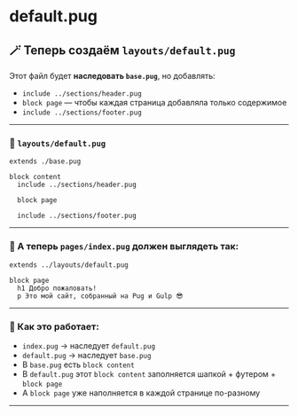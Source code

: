# default.pug
## 🪄 Теперь создаём `layouts/default.pug`

Этот файл будет **наследовать `base.pug`**, но добавлять:

* `include ../sections/header.pug`
* `block page` — чтобы каждая страница добавляла только содержимое
* `include ../sections/footer.pug`

---

### 📄 `layouts/default.pug`

```pug
extends ./base.pug

block content
  include ../sections/header.pug

  block page

  include ../sections/footer.pug
```

---

### 📄 А теперь `pages/index.pug` должен выглядеть так:

```pug
extends ../layouts/default.pug

block page
  h1 Добро пожаловать!
  p Это мой сайт, собранный на Pug и Gulp 😎
```

---

### 🎯 Как это работает:

* `index.pug` → наследует `default.pug`
* `default.pug` → наследует `base.pug`
* В `base.pug` есть `block content`
* В `default.pug` этот `block content` заполняется шапкой + футером + `block page`
* А `block page` уже наполняется в каждой странице по-разному

---
